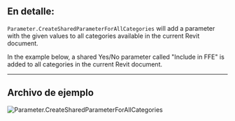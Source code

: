 ## En detalle:
`Parameter.CreateSharedParameterForAllCategories` will add a parameter with the given values to all categories available in the current Revit document.

In the example below, a shared Yes/No parameter called "Include in FFE" is added to all categories in the current Revit document.
___
## Archivo de ejemplo

![Parameter.CreateSharedParameterForAllCategories](./Revit.Elements.Parameter.CreateSharedParameterForAllCategories_img.jpg)
